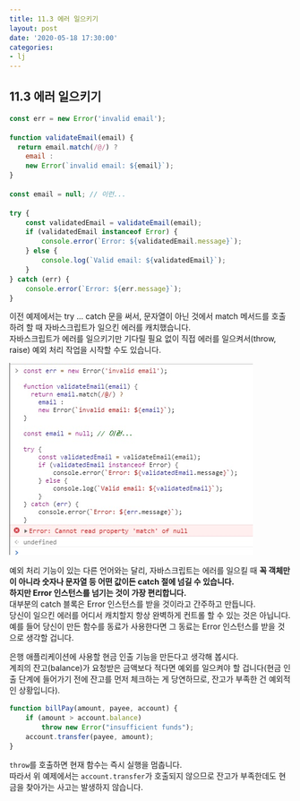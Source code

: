```yaml
---
title: 11.3 에러 일으키기
layout: post
date: '2020-05-18 17:30:00'
categories:
- lj
---
```


## 11.3 에러 일으키기

```javascript
const err = new Error('invalid email');

function validateEmail(email) {
  return email.match(/@/) ?
    email :
    new Error(`invalid email: ${email}`);
}

const email = null; // 이런...

try {
    const validatedEmail = validateEmail(email);
    if (validatedEmail instanceof Error) {
        console.error(`Error: ${validatedEmail.message}`);
    } else {
        console.log(`Valid email: ${validatedEmail}`);
    }
} catch (err) {
    console.error(`Error: ${err.message}`);
}
```

이전 예제에서는 try ... catch 문을 써서, 문자열이 아닌 것에서 match 메서드를 호출하려 할 때 자바스크립트가 일으킨 에러를 캐치했습니다.  
자바스크립트가 에러를 일으키기만 기다릴 필요 없이 직접 에러를 일으켜서(throw, raise) 예외 처리 작업을 시작할 수도 있습니다.

![](/static/img/learningjs/image86.jpg)

예외 처리 기능이 있는 다른 언어와는 달리, 자바스크립트는 에러를 일으킬 때 **꼭 객체만이 아니라 숫자나 문자열 등 어떤 값이든 catch 절에 넘길 수 있습니다.**  
**하지만 Error 인스턴스를 넘기는 것이 가장 편리합니다.**  
대부분의 catch 블록은 Error 인스턴스를 받을 것이라고 간주하고 만듭니다.  
당신이 일으킨 에러를 어디서 캐치할지 항상 완벽하게 컨트롤 할 수 있는 것은 아닙니다.  
예를 들어 당신이 만든 함수를 동료가 사용한다면 그 동료는 Error 인스턴스를 받을 것으로 생각할 겁니다.

은행 애플리케이션에 사용할 현금 인출 기능을 만든다고 생각해 봅시다.  
계죄의 잔고(balance)가 요청받은 금액보다 적다면 예외를 일으켜야 할 겁니다(현금 인출 단계에 들어가기 전에 잔고를 먼저 체크하는 게 당연하므로, 잔고가 부족한 건 예외적인 상황입니다).

```javascript
function billPay(amount, payee, account) {
    if (amount > account.balance)
        throw new Error("insufficient funds");
    account.transfer(payee, amount);
}
```

`throw`를 호출하면 현재 함수는 즉시 실행을 멈춥니다.  
따라서 위 예제에서는 `account.transfer`가 호출되지 않으므로 잔고가 부족한데도 현금을 찾아가는 사고는 발생하지 않습니다.